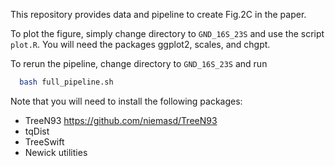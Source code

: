 This repository provides data and pipeline to create Fig.2C in the paper.

To plot the figure, simply change directory to ```GND_16S_23S``` and use the script ```plot.R```. You will need the packages ggplot2, scales, and chgpt.

To rerun the pipeline, change directory to ```GND_16S_23S``` and run

```bash
  bash full_pipeline.sh
```

Note that you will need to install the following packages:
+ TreeN93 <https://github.com/niemasd/TreeN93>
+ tqDist 
+ TreeSwift
+ Newick utilities
